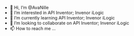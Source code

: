 - 👋 Hi, I’m @AvaNille
- 👀 I’m interested in API Inventor; Invenor iLogic
- 🌱 I’m currently learning API Inventor; Invenor iLogic
- 💞️ I’m looking to collaborate on API Inventor; Invenor iLogic
- 📫 How to reach me ...

<!---
AvaNille/AvaNille is a ✨ special ✨ repository because its `README.md` (this file) appears on your GitHub profile.
You can click the Preview link to take a look at your changes.
--->
